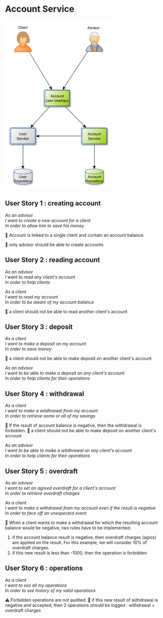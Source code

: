 # Account Service

<img src="AccountService.png"/>

## User Story 1 : creating account

*As an advisor<br>*
*I want to create a new account for a client<br>*
*In order to allow him to save his money<br>*

:speech_balloon: Account is linked to a single client and contain an account balance.

:speech_balloon: only advisor should be able to create accounts

## User Story 2 : reading account

*As an advisor<br>*
*I want to read any client's account<br>*
*In order to help clients<br>*

*As a client<br>*
*I want to read my account<br>*
*In order to be aware of my account balance<br>*

:speech_balloon: a client should not be able to read another client's account

## User Story 3 : deposit

*As a client<br>*
*I want to make a deposit on my account<br>*
*In order to save money<br>*

:speech_balloon: a client should not be able to make deposit on another client's account

*As an advisor<br>*
*I want to be able to make a deposit on any client's account<br>*
*In order to help clients for their operations<br>*

## User Story 4 : withdrawal

*As a client<br>*
*I want to make a witdhrawal from my account<br>*
*In order to retrieve some or all of my savings<br>*

:speech_balloon: If the result of account balance is negative, then the withdrawal is forbidden.
:speech_balloon: a client should not be able to make deposit on another client's account

*As an advisor<br>*
*I want to be able to make a witdhrawal on any client's account<br>*
*In order to help clients for their operations<br>*

## User Story 5 : overdraft

*As an advisor<br>*
*I want to set an agreed overdraft for a client's account<br>*
*In order to retrieve overdraft charges<br>*

*As a client<br>*
*I want to make a withdrawal from my account even if the result is negative<br>*
*In order to face off an unexpected event<br>*

:speech_balloon: When a client wants to make a withdrawal for which the resulting account balance would be negative, two rules have to be implemented:
1. if the account balance result is negative, then overdraft charges (agios) are applied on the result. For this example, we will consider 10% of overdraft charges. 
2. if this new result is less than -1000, then the operation is forbidden

## User Story 6 : operations

*As a client<br>*
*I want to see all my operations<br>*
*In order to see history of my valid operations<br>*

:warning: Forbidden operations are not audited.
:speech_balloon: if this new result of withdrawal is negative and accepted, then 2 operations should be logged : withdrawal + overdraft charges
